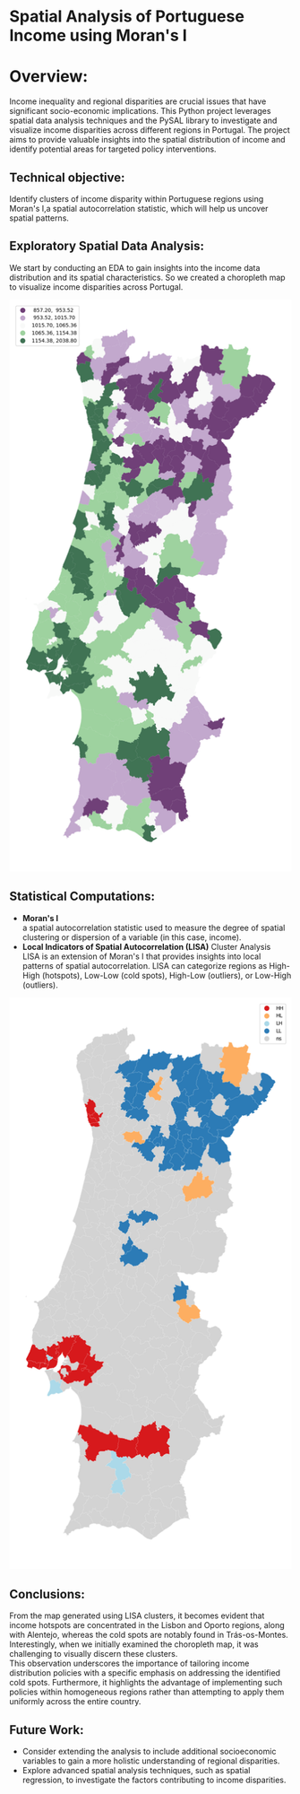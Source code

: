 # Spatial Analysis of Portuguese Income using Moran's I

# Overview:
Income inequality and regional disparities are crucial issues that have significant 
socio-economic implications. This Python project leverages spatial data analysis 
techniques and the PySAL library to investigate and visualize income disparities 
across different regions in Portugal. The project aims to provide valuable insights 
into the spatial distribution of income and identify potential areas for targeted policy 
interventions.

## Technical objective:
Identify clusters of income disparity within Portuguese regions using Moran's I,a 
spatial autocorrelation statistic, which will help us uncover spatial patterns. 

## Exploratory Spatial Data Analysis:
We start by conducting an EDA to gain insights into the 
income data distribution and its spatial characteristics.
So we created a choropleth map to visualize income disparities across Portugal.

![Cloropleth](images/cloropethmap.png)

## Statistical Computations:
- **Moran's I**<br>
a spatial autocorrelation statistic used to measure the degree of spatial clustering 
or dispersion of a variable (in this case, income).
- **Local Indicators of Spatial Autocorrelation (LISA)** Cluster Analysis<br>
LISA is an extension of Moran's I that provides insights into local patterns of spatial 
autocorrelation.
LISA can categorize regions as High-High (hotspots), Low-Low (cold spots), High-Low 
(outliers), or Low-High (outliers).

![LISA CLuster](images/lisa_cluster.png)

## Conclusions:
From the map generated using LISA clusters, it becomes evident that income hotspots are 
concentrated in the Lisbon and Oporto regions, along with Alentejo, whereas the cold 
spots are notably found in Trás-os-Montes. Interestingly, when we initially examined the 
choropleth map, it was challenging to visually discern these clusters.
<br>
This observation underscores the importance of tailoring income distribution policies with 
a specific emphasis on addressing the identified cold spots. Furthermore, it highlights the 
advantage of implementing such policies within homogeneous regions rather than attempting to 
apply them uniformly across the entire country.



## Future Work:
- Consider extending the analysis to include additional socioeconomic variables to gain a 
more holistic understanding of regional disparities.
- Explore advanced spatial analysis techniques, such as spatial regression, to 
investigate the factors contributing to income disparities.

